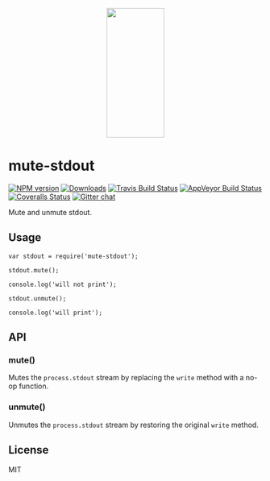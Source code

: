 <p align="center">
  <a href="http://gulpjs.com">
    <img height="257" width="114" src="https://raw.githubusercontent.com/gulpjs/artwork/master/gulp-2x.png">
  </a>
</p>

<h1 id="mute-stdout">mute-stdout</h1>

<p><a href="https://www.npmjs.com/package/mute-stdout"><img src="http://img.shields.io/npm/v/mute-stdout.svg" alt="NPM version" /></a> <a href="https://www.npmjs.com/package/mute-stdout"><img src="http://img.shields.io/npm/dm/mute-stdout.svg" alt="Downloads" /></a> <a href="https://travis-ci.org/gulpjs/mute-stdout"><img src="http://img.shields.io/travis/gulpjs/mute-stdout.svg?label=travis-ci" alt="Travis Build Status" /></a> <a href="https://ci.appveyor.com/project/gulpjs/mute-stdout"><img src="https://img.shields.io/appveyor/ci/gulpjs/mute-stdout.svg?label=appveyor" alt="AppVeyor Build Status" /></a> <a href="https://coveralls.io/r/gulpjs/mute-stdout"><img src="http://img.shields.io/coveralls/gulpjs/mute-stdout/master.svg" alt="Coveralls Status" /></a> <a href="https://gitter.im/gulpjs/gulp"><img src="https://badges.gitter.im/gulpjs/gulp.svg" alt="Gitter chat" /></a></p>

<p>Mute and unmute stdout.</p>

<h2 id="usage">Usage</h2>

<pre><code class="js">var stdout = require('mute-stdout');

stdout.mute();

console.log('will not print');

stdout.unmute();

console.log('will print');
</code></pre>

<h2 id="api">API</h2>

<h3 id="mute">mute()</h3>

<p>Mutes the <code>process.stdout</code> stream by replacing the <code>write</code> method with a no-op function.</p>

<h3 id="unmute">unmute()</h3>

<p>Unmutes the <code>process.stdout</code> stream by restoring the original <code>write</code> method.</p>

<h2 id="license">License</h2>

<p>MIT</p>
